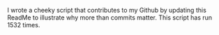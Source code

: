 I wrote a cheeky script that contributes to my Github by updating this ReadMe to illustrate why more than commits matter. This script has run 1532 times.